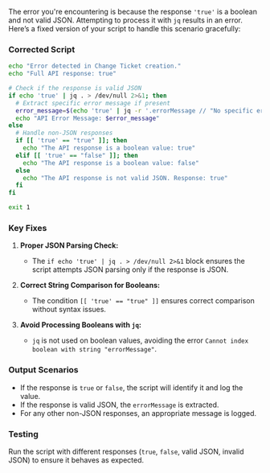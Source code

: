 The error you're encountering is because the response `'true'` is a boolean and not valid JSON. Attempting to process it with `jq` results in an error. Here’s a fixed version of your script to handle this scenario gracefully:

### Corrected Script

```bash
echo "Error detected in Change Ticket creation."
echo "Full API response: true"

# Check if the response is valid JSON
if echo 'true' | jq . > /dev/null 2>&1; then
  # Extract specific error message if present
  error_message=$(echo 'true' | jq -r '.errorMessage // "No specific error message found"')
  echo "API Error Message: $error_message"
else
  # Handle non-JSON responses
  if [[ 'true' == "true" ]]; then
    echo "The API response is a boolean value: true"
  elif [[ 'true' == "false" ]]; then
    echo "The API response is a boolean value: false"
  else
    echo "The API response is not valid JSON. Response: true"
  fi
fi

exit 1
```

### Key Fixes

1. **Proper JSON Parsing Check:**
   - The `if echo 'true' | jq . > /dev/null 2>&1` block ensures the script attempts JSON parsing only if the response is JSON.

2. **Correct String Comparison for Booleans:**
   - The condition `[[ 'true' == "true" ]]` ensures correct comparison without syntax issues.

3. **Avoid Processing Booleans with `jq`:**
   - `jq` is not used on boolean values, avoiding the error `Cannot index boolean with string "errorMessage"`.

### Output Scenarios
- If the response is `true` or `false`, the script will identify it and log the value.
- If the response is valid JSON, the `errorMessage` is extracted.
- For any other non-JSON responses, an appropriate message is logged. 

### Testing
Run the script with different responses (`true`, `false`, valid JSON, invalid JSON) to ensure it behaves as expected.
